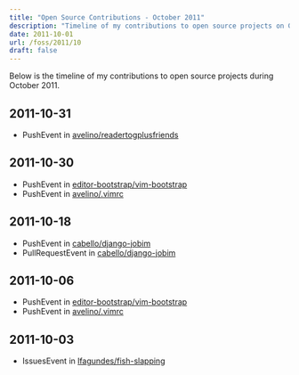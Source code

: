 ```yaml
---
title: "Open Source Contributions - October 2011"
description: "Timeline of my contributions to open source projects on GitHub during October 2011."
date: 2011-10-01
url: /foss/2011/10
draft: false
---
```


Below is the timeline of my contributions to open source projects during October 2011.

## 2011-10-31

- PushEvent in [avelino/readertogplusfriends](https://github.com/avelino/readertogplusfriends)

## 2011-10-30

- PushEvent in [editor-bootstrap/vim-bootstrap](https://github.com/editor-bootstrap/vim-bootstrap)
- PushEvent in [avelino/.vimrc](https://github.com/avelino/.vimrc)

## 2011-10-18

- PushEvent in [cabello/django-jobim](https://github.com/cabello/django-jobim)
- PullRequestEvent in [cabello/django-jobim](https://github.com/cabello/django-jobim)

## 2011-10-06

- PushEvent in [editor-bootstrap/vim-bootstrap](https://github.com/editor-bootstrap/vim-bootstrap)
- PushEvent in [avelino/.vimrc](https://github.com/avelino/.vimrc)

## 2011-10-03

- IssuesEvent in [lfagundes/fish-slapping](https://github.com/lfagundes/fish-slapping)

